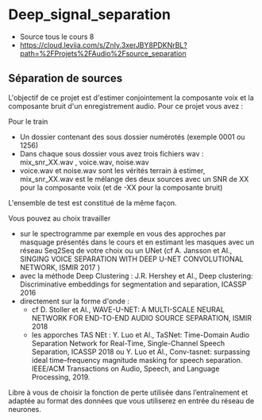 # Deep_signal_separation

- Source tous le cours 8
- https://cloud.leviia.com/s/ZnIy.3xerJBY8PDKNrBL?path=%2FProjets%2FAudio%2Fsource_separation

## Séparation de sources 
L'objectif de ce projet est d'estimer conjointement la composante voix et la composante bruit d'un enregistrement audio.
Pour ce projet vous avez : 

Pour le train 
- Un dossier contenant des sous dossier numérotés (exemple 0001 ou 1256)
- Dans chaque sous dossier vous avez trois fichiers wav : mix_snr_XX.wav , voice.wav, noise.wav 
- voice.wav et noise.wav sont les vérités terrain à estimer, mix_snr_XX.wav est le mélange des deux sources avec un SNR de XX pour la composante voix (et de -XX pour la composante bruit) 

L'ensemble de test est constitué de la même façon. 

Vous pouvez au choix travailler 
- sur le spectrogramme par exemple en vous des approches par masquage présentés dans le cours  et en estimant les masques avec un réseau Seq2Seq de votre choix ou un UNet (cf A. Jansson et Al., SINGING VOICE SEPARATION WITH DEEP U-NET CONVOLUTIONAL NETWORK, ISMIR 2017 )
- avec la méthode Deep Clustering : J.R. Hershey et Al., Deep clustering: Discriminative embeddings for segmentation and separation, ICASSP 2016
- directement sur la forme d'onde  : 
   - cf D. Stoller  et Al., WAVE-U-NET: A MULTI-SCALE NEURAL NETWORK FOR END-TO-END AUDIO SOURCE SEPARATION, ISMIR 2018
   - les apporches TAS NEt : Y. Luo et Al., TaSNet: Time-Domain Audio Separation Network for Real-Time, Single-Channel Speech Separation, ICASSP 2018 ou Y. Luo et Al.,  Conv-tasnet: surpassing ideal time–frequency magnitude masking for speech separation. IEEE/ACM Transactions on Audio, Speech, and Language Processing, 2019.

Libre à vous de choisir la fonction de perte utilisée dans l’entraînement et adaptée au format des données que vous utiliserez en entrée du réseau de neurones. 
